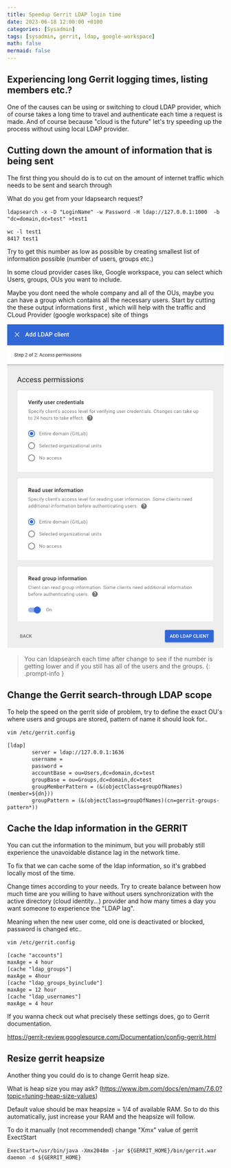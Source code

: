 ```yaml
---
title: Speedup Gerrit LDAP login time
date: 2023-06-18 12:00:00 +0100
categories: [Sysadmin]
tags: [sysadmin, gerrit, ldap, google-workspace]
math: false
mermaid: false
---
```


## Experiencing long Gerrit logging times, listing members etc.? 

One of the causes can be using or switching to cloud LDAP provider, which of course takes a long time to travel and authenticate each time a request is made. And of course because "cloud is the future" let's try speeding up the process without using local LDAP provider.



## Cutting down the amount of information that is being sent

The first thing you should do is to cut on the amount of internet traffic which needs to be sent and search through

What do you get from your ldapsearch request?

```
ldapsearch -x -D "LoginName" -w Password -H ldap://127.0.0.1:1000  -b "dc=domain,dc=test" >test1 
```

```
wc -l test1 
8417 test1
```

Try to get this number as low as possible by creating smallest list of information possible (number of users, groups etc.)

In some cloud provider cases like, Google workspace, you can select which Users, groups, OUs you want to include.  

Maybe you dont need the whole company and all of the OUs, maybe you can have a group which contains all the necessary users. Start by cutting the these output informations first , which will help with the traffic and CLoud Provider (google workspace) site of things 



![img-description](/assets/img/posts/2023-06-18-Speedup-gerrit-ldap-login-time.md/ldap_connector.png)


> You can ldapsearch each time after change to see if the number is getting lower and if you still has all of the users and the groups.
{: .prompt-info }


## Change the Gerrit search-through LDAP scope 

To help the speed on the gerrit side of problem, try to define the exact OU's where users and groups are stored, pattern of name it should look for..

```
vim /etc/gerrit.config
```

```
[ldap]
        server = ldap://127.0.0.1:1636
        username =
        password = 
        accountBase = ou=Users,dc=domain,dc=test
        groupBase = ou=Groups,dc=domain,dc=test
        groupMemberPattern = (&(objectClass=groupOfNames)(member=${dn}))
        groupPattern = (&(objectClass=groupOfNames)(cn=gerrit-groups-pattern*))
```

## Cache the ldap information in the GERRIT

You can cut the information to the minimum, but you will probably still experience the unavoidable distance lag in the network time.

To fix that we can cache some of the ldap information, so it's grabbed locally most of the time.

Change times according to your needs. Try to create balance between how much time are you willing to have without users synchronization with the active directory (cloud identity...) provider and how many times a day you want someone to experience the "LDAP lag".

Meaning when the new user come, old one is deactivated or blocked, password is changed etc..   

```
vim /etc/gerrit.config
```

```
[cache "accounts"]
maxAge = 4 hour
[cache "ldap_groups"]
maxAge = 4hour
[cache "ldap_groups_byinclude"]
maxAge = 12 hour
[cache "ldap_usernames"]
maxAge = 4 hour
```

If you wanna check out what precisely these settings does, go to Gerrit documentation.

https://gerrit-review.googlesource.com/Documentation/config-gerrit.html


## Resize gerrit heapsize

Another thing you could do is to change Gerrit heap size. 

What is heap size you may ask? 
(https://www.ibm.com/docs/en/mam/7.6.0?topic=tuning-heap-size-values)

Default value should be max heapsize = 1/4 of available RAM. So to do this automatically, just increase your RAM and the heapsize will follow.

To do it manually (not recommended) change "Xmx" value of gerrit ExectStart

```
ExecStart=/usr/bin/java -Xmx2048m -jar ${GERRIT_HOME}/bin/gerrit.war daemon -d ${GERRIT_HOME}
```

